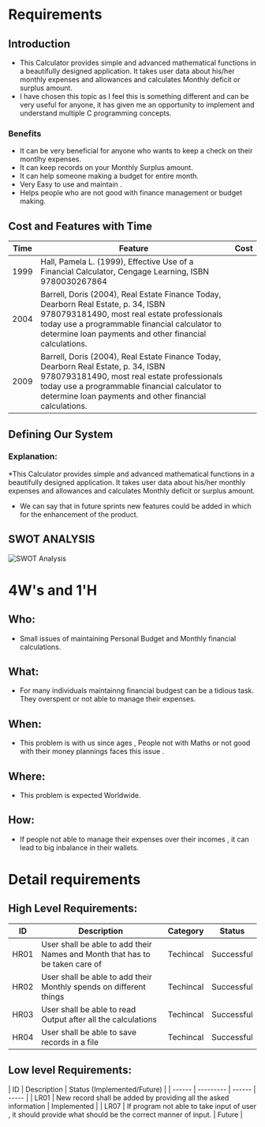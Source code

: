 # Requirements
## Introduction
 * This Calculator provides simple and advanced mathematical functions in a beautifully designed application. It takes user data about his/her monthly expenses and allowances and calculates Monthly deficit or surplus amount.
 * I have chosen this topic as I feel this is something different and can be very useful for anyone, it has given me an opportunity to implement and understand multiple C programming concepts.


### Benefits
* It can be very beneficial for anyone who wants to keep a check on their montlhy expenses.
* It can keep records on your Monthly Surplus amount. 
* It can help someone making a budget for entire month.
* Very Easy to use and maintain .
* Helps people who are not good with finance management or budget making.



## Cost and Features with Time 
| Time | Feature | Cost |
| ----- | ----- | ----- |
| 1999 | Hall, Pamela L. (1999), Effective Use of a Financial Calculator, Cengage Learning, ISBN 9780030267864   |  |
| 2004 |Barrell, Doris (2004), Real Estate Finance Today, Dearborn Real Estate, p. 34, ISBN 9780793181490, most real estate professionals today use a programmable financial calculator to determine loan payments and other financial calculations.|  |
| 2009 | Barrell, Doris (2004), Real Estate Finance Today, Dearborn Real Estate, p. 34, ISBN 9780793181490, most real estate professionals today use a programmable financial calculator to determine loan payments and other financial calculations. |  |



## Defining Our System
### Explanation:
*This Calculator provides simple and advanced mathematical functions in a beautifully designed application. It takes user data about his/her monthly expenses and allowances and calculates Monthly deficit or surplus amount.

* We can say that in future sprints new features could be added in which for the enhancement of the product.

## SWOT ANALYSIS
![SWOT Analysis](https://github.com/260315/MiniProject_LTTS/blob/master/1__Requirements/amazon-swot-analysis-1024x576.png)

# 4W&#39;s and 1&#39;H

## Who:
* Small issues of maintaining Personal Budget and Monthly financial calculations.

## What:
* For many individuals maintainng financial budgest can be a tidious task. They overspent or not able to manage their expenses.

## When:
* This problem is with us since ages , People not with Maths or not good with their money plannings faces this issue .

## Where:
* This problem is expected Worldwide.

## How:
* If people not able to manage their expenses over their incomes , it can lead to big inbalance in their wallets.  

# Detail requirements
## High Level Requirements: 
| ID | Description | Category | Status | 
| ----- | ----- | ------- | ---------|
| HR01 | User shall be able to add their Names and Month that has to be taken care of | Techincal | Successful | 
| HR02 | User shall be able to add their Monthly spends on different things| Techincal | Successful | 
| HR03 | User shall be able to read Output after all the calculations | Techincal | Successful  |
| HR04 | User shall be able to save records in a file | Techincal | Successful |
##  Low level Requirements:
 
| ID | Description | Status (Implemented/Future) |
| ------ | --------- | ------ | ----- |
| LR01 | New record shall be added by providing all the asked information | Implemented |
| LR07 | If program not able to take input of user , it should provide what should be the correct manner of input. | Future |
